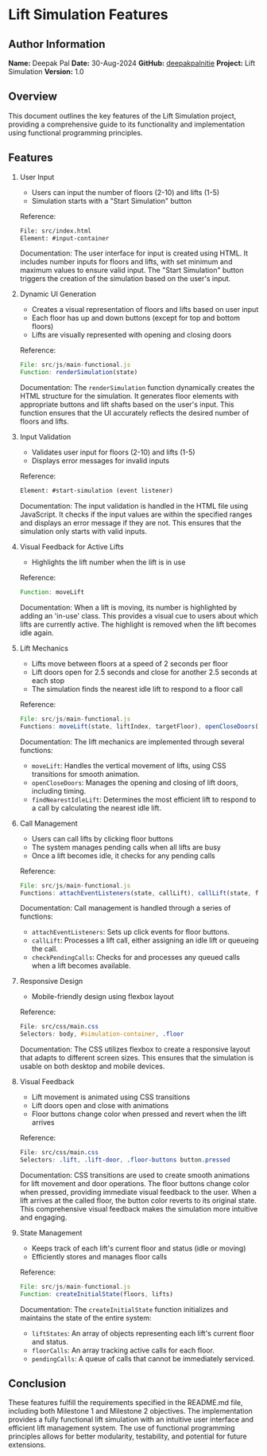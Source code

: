 # Lift Simulation Features

## Author Information
**Name:** Deepak Pal
**Date:** 30-Aug-2024
**GitHub:** [deepakpalnitie](https://github.com/deepakpalnitie)
**Project:** Lift Simulation
**Version:** 1.0

## Overview
This document outlines the key features of the Lift Simulation project, providing a comprehensive guide to its functionality and implementation using functional programming principles.

## Features

1. User Input
   - Users can input the number of floors (2-10) and lifts (1-5)
   - Simulation starts with a "Start Simulation" button
   
   Reference:
   ```html
   File: src/index.html
   Element: #input-container
   ```

   Documentation:
   The user interface for input is created using HTML. It includes number inputs for floors and lifts, with set minimum and maximum values to ensure valid input. The "Start Simulation" button triggers the creation of the simulation based on the user's input.

2. Dynamic UI Generation
   - Creates a visual representation of floors and lifts based on user input
   - Each floor has up and down buttons (except for top and bottom floors)
   - Lifts are visually represented with opening and closing doors
   
   Reference:
   ```javascript
   File: src/js/main-functional.js
   Function: renderSimulation(state)
   ```

   Documentation:
   The `renderSimulation` function dynamically creates the HTML structure for the simulation. It generates floor elements with appropriate buttons and lift shafts based on the user's input. This function ensures that the UI accurately reflects the desired number of floors and lifts.

3. Input Validation
   - Validates user input for floors (2-10) and lifts (1-5)
   - Displays error messages for invalid inputs
   
   Reference:
   ```html:src/index.html
   Element: #start-simulation (event listener)
   ```

   Documentation:
   The input validation is handled in the HTML file using JavaScript. It checks if the input values are within the specified ranges and displays an error message if they are not. This ensures that the simulation only starts with valid inputs.

4. Visual Feedback for Active Lifts
   - Highlights the lift number when the lift is in use
   
   Reference:
   ```javascript:src/js/main_functional.js
   Function: moveLift
   ```

   Documentation:
   When a lift is moving, its number is highlighted by adding an 'in-use' class. This provides a visual cue to users about which lifts are currently active. The highlight is removed when the lift becomes idle again.

5. Lift Mechanics
   - Lifts move between floors at a speed of 2 seconds per floor
   - Lift doors open for 2.5 seconds and close for another 2.5 seconds at each stop
   - The simulation finds the nearest idle lift to respond to a floor call
   
   Reference:
   ```javascript
   File: src/js/main-functional.js
   Functions: moveLift(state, liftIndex, targetFloor), openCloseDoors(lift), findNearestIdleLift(state, floor)
   ```

   Documentation:
   The lift mechanics are implemented through several functions:
   - `moveLift`: Handles the vertical movement of lifts, using CSS transitions for smooth animation.
   - `openCloseDoors`: Manages the opening and closing of lift doors, including timing.
   - `findNearestIdleLift`: Determines the most efficient lift to respond to a call by calculating the nearest idle lift.

6. Call Management
   - Users can call lifts by clicking floor buttons
   - The system manages pending calls when all lifts are busy
   - Once a lift becomes idle, it checks for any pending calls
   
   Reference:
   ```javascript
   File: src/js/main-functional.js
   Functions: attachEventListeners(state, callLift), callLift(state, floor, direction), checkPendingCalls(state)
   ```

   Documentation:
   Call management is handled through a series of functions:
   - `attachEventListeners`: Sets up click events for floor buttons.
   - `callLift`: Processes a lift call, either assigning an idle lift or queueing the call.
   - `checkPendingCalls`: Checks for and processes any queued calls when a lift becomes available.

7. Responsive Design
   - Mobile-friendly design using flexbox layout
   
   Reference:
   ```css
   File: src/css/main.css
   Selectors: body, #simulation-container, .floor
   ```

   Documentation:
   The CSS utilizes flexbox to create a responsive layout that adapts to different screen sizes. This ensures that the simulation is usable on both desktop and mobile devices.

8. Visual Feedback
   - Lift movement is animated using CSS transitions
   - Lift doors open and close with animations
   - Floor buttons change color when pressed and revert when the lift arrives
   
   Reference:
   ```css
   File: src/css/main.css
   Selectors: .lift, .lift-door, .floor-buttons button.pressed
   ```

   Documentation:
   CSS transitions are used to create smooth animations for lift movement and door operations. The floor buttons change color when pressed, providing immediate visual feedback to the user. When a lift arrives at the called floor, the button color reverts to its original state. This comprehensive visual feedback makes the simulation more intuitive and engaging.

9. State Management
   - Keeps track of each lift's current floor and status (idle or moving)
   - Efficiently stores and manages floor calls
   
   Reference:
   ```javascript
   File: src/js/main-functional.js
   Function: createInitialState(floors, lifts)
   ```

   Documentation:
   The `createInitialState` function initializes and maintains the state of the entire system:
   - `liftStates`: An array of objects representing each lift's current floor and status.
   - `floorCalls`: An array tracking active calls for each floor.
   - `pendingCalls`: A queue of calls that cannot be immediately serviced.

## Conclusion
These features fulfill the requirements specified in the README.md file, including both Milestone 1 and Milestone 2 objectives. The implementation provides a fully functional lift simulation with an intuitive user interface and efficient lift management system. The use of functional programming principles allows for better modularity, testability, and potential for future extensions.